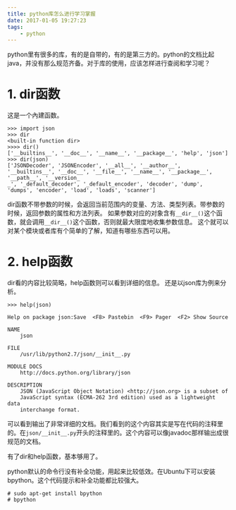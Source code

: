 ```yaml
---
title: python库怎么进行学习掌握
date: 2017-01-05 19:27:23
tags:
	- python
---
```

python里有很多的库，有的是自带的，有的是第三方的。python的文档比起java，并没有那么规范齐备。对于库的使用，应该怎样进行查阅和学习呢？

# 1. dir函数
这是一个內建函数。
```
>>> import json
>>> dir
<built-in function dir>
>>>> dir()
['__builtins__', '__doc__', '__name__', '__package__', 'help', 'json']
>>> dir(json)
['JSONDecoder', 'JSONEncoder', '__all__', '__author__', '__builtins__', '__doc__', '__file__', '__name__', '__package__', '__path__', '__version_
_', '_default_decoder', '_default_encoder', 'decoder', 'dump', 'dumps', 'encoder', 'load', 'loads', 'scanner']
```
dir函数不带参数的时候，会返回当前范围内的变量、方法、类型列表。带参数的时候，返回参数的属性和方法列表。
如果参数对应的对象含有`__dir__()`这个函数，就会调用`__dir__()`这个函数，否则就最大限度地收集参数信息。
这个就可以对某个模块或者库有个简单的了解，知道有哪些东西可以用。

# 2. help函数
dir看的内容比较简略，help函数则可以看到详细的信息。
还是以json库为例来分析。
```
>>> help(json)

Help on package json:Save  <F8> Pastebin  <F9> Pager  <F2> Show Source 

NAME
    json

FILE
    /usr/lib/python2.7/json/__init__.py

MODULE DOCS
    http://docs.python.org/library/json

DESCRIPTION
    JSON (JavaScript Object Notation) <http://json.org> is a subset of
    JavaScript syntax (ECMA-262 3rd edition) used as a lightweight data
    interchange format.
```
可以看到输出了非常详细的文档。我们看到的这个内容其实是写在代码的注释里的。在`json/__init__.py`开头的注释里的。这个内容可以像javadoc那样输出成很规范的文档。

有了dir和help函数，基本够用了。

python默认的命令行没有补全功能，用起来比较低效。在Ubuntu下可以安装bpython。这个代码提示和补全功能都比较强大。
```
# sudo apt-get install bpython
# bpython 
```





